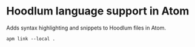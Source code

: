 # Hoodlum language support in Atom

Adds syntax highlighting and snippets to Hoodlum files in Atom.

```
apm link --local .
```
